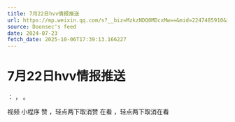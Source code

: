 ```yaml
---
title: 7月22日hvv情报推送
url: https://mp.weixin.qq.com/s?__biz=MzkzNDQ0MDcxMw==&mid=2247485910&idx=1&sn=70ba50a492c7ab75cbf8bc3b80bc8777
source: Doonsec's feed
date: 2024-07-23
fetch_date: 2025-10-06T17:39:13.166227
---
```


# 7月22日hvv情报推送

：
，
。

视频
小程序
赞
，轻点两下取消赞
在看
，轻点两下取消在看